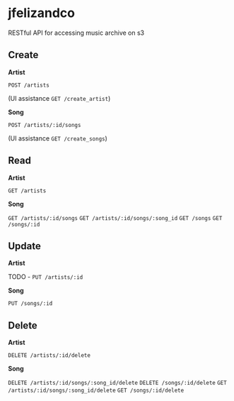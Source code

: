# jfelizandco

RESTful API for accessing music archive on s3

## Create

**Artist**

`POST /artists` 

(UI assistance `GET /create_artist`)

**Song**

`POST /artists/:id/songs`

(UI assistance `GET /create_songs`)

## Read

**Artist**

`GET /artists`

**Song**

`GET /artists/:id/songs`
`GET /artists/:id/songs/:song_id`
`GET /songs`
`GET /songs/:id`

## Update

**Artist**

TODO - `PUT /artists/:id`

**Song**

`PUT /songs/:id`

## Delete

**Artist**

`DELETE /artists/:id/delete`

**Song**

`DELETE /artists/:id/songs/:song_id/delete`
`DELETE /songs/:id/delete`
`GET /artists/:id/songs/:song_id/delete`
`GET /songs/:id/delete`
